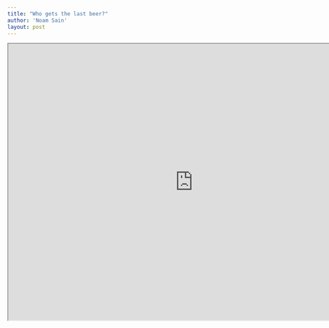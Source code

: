 ```yaml
---
title: "Who gets the last beer?"
author: 'Noam Sain'
layout: post
---
```


<iframe height="630" src="https://www.youtube.com/embed/Y9rUuS60vpI?feature=oembed" title="Fwd: Who gets the last beer" width="840"></iframe>